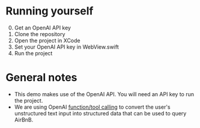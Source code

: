 # Running yourself

0. Get an OpenAI API key
1. Clone the repository
2. Open the project in XCode
3. Set your OpenAI API key in WebView.swift
4. Run the project

# General notes

- This demo makes use of the OpenAI API. You will need an API key to run the project.
- We are using OpenAI [function/tool calling](https://platform.openai.com/docs/guides/function-calling) to convert the user's unstructured
  text input into structured data that can be used to query AirBnB.
